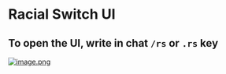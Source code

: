 # Racial Switch UI

## To open the UI, write in chat `/rs` or `.rs` key

[![image.png](https://i.postimg.cc/kGsRvDjm/image.png)](https://postimg.cc/ctKJs1y9)
